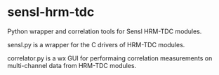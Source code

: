 # sensl-hrm-tdc
Python wrapper and correlation tools for Sensl HRM-TDC modules.

sensl.py is a wrapper for the C drivers of HRM-TDC modules.

correlator.py is a wx GUI for performaing correlation measurements on multi-channel data from HRM-TDC modules.
